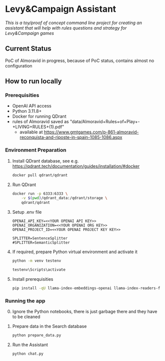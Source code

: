 # Levy&Campaign Assistant

*This is a toy/proof of concept command line project for creating an assistant that will help with rules questions and strategy for Levy&Campaign games*

## Current Status

PoC of Almoravid in progress, because of PoC status, contains almost no configuration


## How to run locally

### Prerequisities

- OpenAI API access
- Python 3.11.8+
- Docker for running QDrant
- rules of Almoravid saved as "data/Almoravid+Rules+of+Play+-+LIVING+RULES+(1).pdf" 
    - available at https://www.gmtgames.com/p-861-almoravid-reconquista-and-riposte-in-spain-1085-1086.aspx

### Environment Preparation

1. Install QDrant database, see e.g. https://qdrant.tech/documentation/guides/installation/#docker

    ```bash
    docker pull qdrant/qdrant
    ```

1. Run QDrant

    ```bash
    docker run -p 6333:6333 \
        -v $(pwd)/qdrant_data:/qdrant/storage \
        qdrant/qdrant
    ```

1. Setup .env file

    ```
    OPENAI_API_KEY=<<YOUR OPENAI API KEY>>
    OPENAI_ORGANIZATION=<<YOUR OPENAI ORG KEY>>
    OPENAI_PROJECT_ID=<<YOUR OPENAI PROJECT KEY KEY>>

    SPLITTER=SentenceSplitter
    #SPLITTER=SemanticSplitter
    ```

1. If required, prepare Python virtual environment and activate it

    ```bash
    python -m venv testenv
    ```
    ```bash
    testenv\Scripts\activate
    ```    

1. Install prerequisities

    ```bash
    pip install -qU llama-index-embeddings-openai llama-index-readers-file python-dotenv qdrant_client sentence-transformers openai rouge-score langchain-openai
    ```


### Running the app

0. Ignore the Python notebooks, there is just garbage there and they have to be cleaned

1. Prepare data in the Search database

    ```bash
    python prepare_data.py
    ```

1. Run the Assistant

    ```bash
    python chat.py
    ```    
